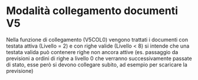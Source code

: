 # Modalità collegamento documenti V5
Nella funzione di collegamento (V5COL0) vengono trattati i documenti con testata attiva (Livello = 2) e con righe valide (Livello < 8) si intende che una testata valida può contenere righe non ancora attive (es. passaggio da previsioni a ordini di righe a livello 0 che verranno successivamente passate di stato, esse però si devono collegare subito, ad esempio per scaricare la previsione)
